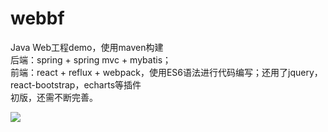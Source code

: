 # webbf</br>
Java Web工程demo，使用maven构建</br>
后端：spring + spring mvc + mybatis；</br>
前端：react + reflux + webpack，使用ES6语法进行代码编写；还用了jquery，react-bootstrap，echarts等插件</br>
初版，还需不断完善。</br>

<img src="https://github.com/peterchenhdu/webbf/blob/master/doc/antd.jpg">
